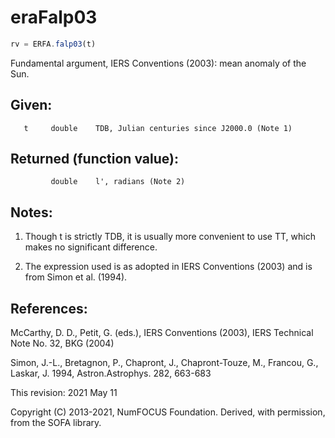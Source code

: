 # eraFalp03

```js
rv = ERFA.falp03(t)
```

Fundamental argument, IERS Conventions (2003):
mean anomaly of the Sun.

## Given:
```
   t     double    TDB, Julian centuries since J2000.0 (Note 1)
```

## Returned (function value):
```
         double    l', radians (Note 2)
```

## Notes:

1) Though t is strictly TDB, it is usually more convenient to use
   TT, which makes no significant difference.

2) The expression used is as adopted in IERS Conventions (2003) and
   is from Simon et al. (1994).

## References:

   McCarthy, D. D., Petit, G. (eds.), IERS Conventions (2003),
   IERS Technical Note No. 32, BKG (2004)

   Simon, J.-L., Bretagnon, P., Chapront, J., Chapront-Touze, M.,
   Francou, G., Laskar, J. 1994, Astron.Astrophys. 282, 663-683

This revision:  2021 May 11

Copyright (C) 2013-2021, NumFOCUS Foundation.
Derived, with permission, from the SOFA library.
